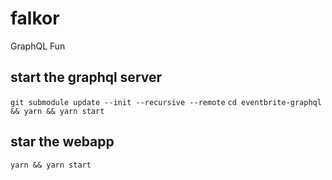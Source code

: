 # falkor
GraphQL Fun

## start the graphql server
`git submodule update --init --recursive --remote`
`cd eventbrite-graphql && yarn && yarn start`

## star the webapp
`yarn && yarn start`
